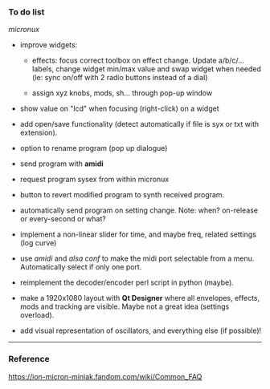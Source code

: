 ### To do list
*micronux*

  
  - improve widgets:

      - effects: focus correct toolbox on effect change. Update a/b/c/... labels, change widget min/max value and swap widget when needed (ie: sync on/off with 2 radio buttons instead of a dial)

      - assign xyz knobs, mods, sh... through pop-up window

  - show value on "lcd" when focusing (right-click) on a widget

  - add open/save functionality (detect automatically if file is syx or txt with extension).

  - option to rename program (pop up dialogue)

  - send program with **amidi**
  
  - request program sysex from within micronux

  - button to revert modified program to synth received program.  

  - automatically send program on setting change. Note: when? on-release or every-second or what?

  - implement a non-linear slider for time, and maybe freq, related settings (log curve)

  - use *amidi* and *alsa conf* to make the midi port selectable from a menu. Automatically select if only one port.

  - reimplement the decoder/encoder perl script in python (maybe).

  - make a 1920x1080 layout with **Qt Designer** where all envelopes, effects, mods and tracking are visible. Maybe not a great idea (settings overload).

  - add visual representation of oscillators, and everything else (if possible)!


----

### Reference

https://ion-micron-miniak.fandom.com/wiki/Common_FAQ
